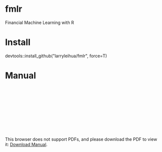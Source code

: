 # fmlr
Financial Machine Learning with R

# Install
devtools::install_github("larryleihua/fmlr", force=T)

# Manual
<object data="https://github.com/larryleihua/fmlr/blob/master/manual.pdf" type="application/pdf" width="700px" height="700px">
    <embed src="https://github.com/larryleihua/fmlr/blob/master/manual.pdf">
        <p>This browser does not support PDFs, and please download the PDF to view it: <a href="https://github.com/larryleihua/fmlr/blob/master/manual.pdf">Download Manual</a>.</p>
    </embed>
</object>



